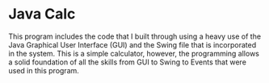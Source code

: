 # Java Calc

This program includes the code that I built through using a heavy use of the Java Graphical User Interface (GUI) and the Swing file that is incorporated in the system. This is a simple calculator, however, the programming allows a solid foundation of all the skills from GUI to Swing to Events that were used in this program. 
